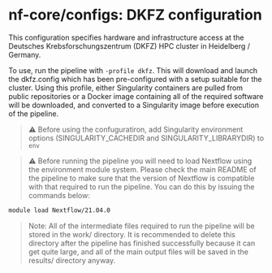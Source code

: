 # nf-core/configs: DKFZ configuration

This configuration specifies hardware and infrastructure access at the Deutsches Krebsforschungszentrum (DKFZ) HPC cluster in Heidelberg / Germany.

To use, run the pipeline with `-profile dkfz`. This will download and launch the dkfz.config which has been pre-configured with a setup suitable for the cluster. Using this profile, either Singularity containers are pulled from public repositories or a Docker image containing all of the required software will be downloaded, and converted to a Singularity image before execution of the pipeline.

> :warning: Before using the confuguratiron, add Singularity environment options (SINGULARITY_CACHEDIR and SINGULARITY_LIBRARYDIR) to `env`

> :warning: Before running the pipeline you will need to load Nextflow using the environment module system. Please check the main README of the pipeline to make sure that the version of Nextflow is compatible with that required to run the pipeline. You can do this by issuing the commands below:

```bash
module load Nextflow/21.04.0
```

> Note: All of the intermediate files required to run the pipeline will be stored in the work/ directory. It is recommended to delete this directory after the pipeline has finished successfully because it can get quite large, and all of the main output files will be saved in the results/ directory anyway.
